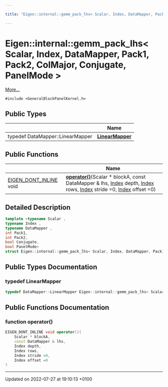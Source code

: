 ```yaml
---

title: "Eigen::internal::gemm_pack_lhs< Scalar, Index, DataMapper, Pack1, Pack2, ColMajor, Conjugate, PanelMode >"

---
```


# Eigen::internal::gemm_pack_lhs< Scalar, Index, DataMapper, Pack1, Pack2, ColMajor, Conjugate, PanelMode >



 [More...](#detailed-description)


`#include <GeneralBlockPanelKernel.h>`

## Public Types

|                | Name           |
| -------------- | -------------- |
| typedef DataMapper::LinearMapper | **[LinearMapper](http://example.org/classes/structeigen_1_1internal_1_1gemm__pack__lhs_3_01scalar_00_01index_00_01datamapper_00_01pack1_00_06e2983805ac1ebd85d9c2c8a18fc21aa/#typedef-linearmapper)**  |

## Public Functions

|                | Name           |
| -------------- | -------------- |
| <a href="http://example.org/files/macros_8h/#define-eigen-dont-inline">EIGEN_DONT_INLINE</a> void | **[operator()](http://example.org/classes/structeigen_1_1internal_1_1gemm__pack__lhs_3_01scalar_00_01index_00_01datamapper_00_01pack1_00_06e2983805ac1ebd85d9c2c8a18fc21aa/#function-operator())**(Scalar * blockA, const DataMapper & lhs, <a href="http://example.org/namespaces/namespaceeigen/#typedef-index">Index</a> depth, <a href="http://example.org/namespaces/namespaceeigen/#typedef-index">Index</a> rows, <a href="http://example.org/namespaces/namespaceeigen/#typedef-index">Index</a> stride =0, <a href="http://example.org/namespaces/namespaceeigen/#typedef-index">Index</a> offset =0) |

## Detailed Description

```cpp
template <typename Scalar ,
typename Index ,
typename DataMapper ,
int Pack1,
int Pack2,
bool Conjugate,
bool PanelMode>
struct Eigen::internal::gemm_pack_lhs< Scalar, Index, DataMapper, Pack1, Pack2, ColMajor, Conjugate, PanelMode >;
```

## Public Types Documentation

### typedef LinearMapper

```cpp
typedef DataMapper::LinearMapper Eigen::internal::gemm_pack_lhs< Scalar, Index, DataMapper, Pack1, Pack2, ColMajor, Conjugate, PanelMode >::LinearMapper;
```


## Public Functions Documentation

### function operator()

```cpp
EIGEN_DONT_INLINE void operator()(
    Scalar * blockA,
    const DataMapper & lhs,
    Index depth,
    Index rows,
    Index stride =0,
    Index offset =0
)
```


-------------------------------

Updated on 2022-07-27 at 19:10:13 +0100